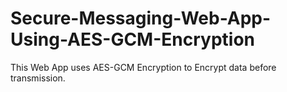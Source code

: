 # Secure-Messaging-Web-App-Using-AES-GCM-Encryption
This Web App uses AES-GCM Encryption to Encrypt data before transmission.
